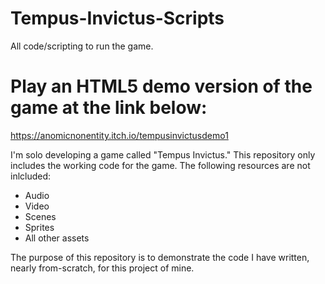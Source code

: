 # Tempus-Invictus-Scripts
 All code/scripting to run the game.

# Play an HTML5 demo version of the game at the link below:
https://anomicnonentity.itch.io/tempusinvictusdemo1

I'm solo developing a game called "Tempus Invictus." This repository only includes the working code for the game. The following resources are not inlcluded:

- Audio
- Video
- Scenes
- Sprites
- All other assets

The purpose of this repository is to demonstrate the code I have written, nearly from-scratch, for this project of mine.
